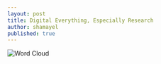 ```yaml
---
layout: post
title: Digital Everything, Especially Research
author: shamayel
published: true
---
```


![Word Cloud](file:///C:/Users/shama/Documents/IIT/5th%20Semester/Research%20Methods/wordCloudTextAnalysis.png)
